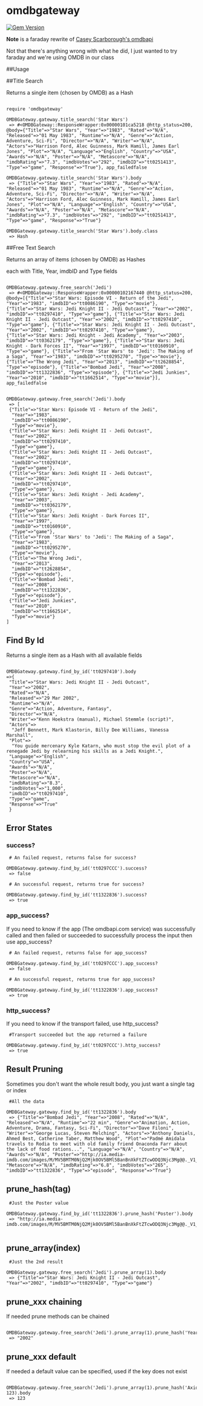 # omdbgateway

[![Gem Version](https://badge.fury.io/rb/omdbgateway.svg)](http://badge.fury.io/rb/omdbgateway)

__Note__ is a faraday rewrite of [Casey Scarborough's omdbapi](https://github.com/caseyscarborough/omdbapi)

Not that there's anything wrong with what he did, I just wanted to try faraday and we're using OMDB
in our class

##Usage


##Title Search

Returns a single item (chosen by OMDB) as a Hash

```

require 'omdbgateway'

OMDBGateway.gateway.title_search('Star Wars')
 => #<OMDBGateway::ResponseWrapper:0x00000101ca5218 @http_status=200, @body={"Title"=>"Star Wars", "Year"=>"1983", "Rated"=>"N/A", "Released"=>"01 May 1983", "Runtime"=>"N/A", "Genre"=>"Action, Adventure, Sci-Fi", "Director"=>"N/A", "Writer"=>"N/A", "Actors"=>"Harrison Ford, Alec Guinness, Mark Hamill, James Earl Jones", "Plot"=>"N/A", "Language"=>"English", "Country"=>"USA", "Awards"=>"N/A", "Poster"=>"N/A", "Metascore"=>"N/A", "imdbRating"=>"7.3", "imdbVotes"=>"292", "imdbID"=>"tt0251413", "Type"=>"game", "Response"=>"True"}, app_failedfalse

OMDBGateway.gateway.title_search('Star Wars').body
 => {"Title"=>"Star Wars", "Year"=>"1983", "Rated"=>"N/A", "Released"=>"01 May 1983", "Runtime"=>"N/A", "Genre"=>"Action, Adventure, Sci-Fi", "Director"=>"N/A", "Writer"=>"N/A", "Actors"=>"Harrison Ford, Alec Guinness, Mark Hamill, James Earl Jones", "Plot"=>"N/A", "Language"=>"English", "Country"=>"USA", "Awards"=>"N/A", "Poster"=>"N/A", "Metascore"=>"N/A", "imdbRating"=>"7.3", "imdbVotes"=>"292", "imdbID"=>"tt0251413", "Type"=>"game", "Response"=>"True"}

OMDBGateway.gateway.title_search('Star Wars').body.class
 => Hash

```


##Free Text Search

Returns an array of items (chosen by OMDB) as Hashes

each with Title, Year, imdbID and Type fields

```

OMDBGateway.gateway.free_search('Jedi')
 => #<OMDBGateway::ResponseWrapper:0x00000102167440 @http_status=200, @body=[{"Title"=>"Star Wars: Episode VI - Return of the Jedi", "Year"=>"1983", "imdbID"=>"tt0086190", "Type"=>"movie"}, {"Title"=>"Star Wars: Jedi Knight II - Jedi Outcast", "Year"=>"2002", "imdbID"=>"tt0297410", "Type"=>"game"}, {"Title"=>"Star Wars: Jedi Knight II - Jedi Outcast", "Year"=>"2002", "imdbID"=>"tt0297410", "Type"=>"game"}, {"Title"=>"Star Wars: Jedi Knight II - Jedi Outcast", "Year"=>"2002", "imdbID"=>"tt0297410", "Type"=>"game"}, {"Title"=>"Star Wars: Jedi Knight - Jedi Academy", "Year"=>"2003", "imdbID"=>"tt0362179", "Type"=>"game"}, {"Title"=>"Star Wars: Jedi Knight - Dark Forces II", "Year"=>"1997", "imdbID"=>"tt0160910", "Type"=>"game"}, {"Title"=>"From 'Star Wars' to 'Jedi': The Making of a Saga", "Year"=>"1983", "imdbID"=>"tt0295270", "Type"=>"movie"}, {"Title"=>"The Wrong Jedi", "Year"=>"2013", "imdbID"=>"tt2628854", "Type"=>"episode"}, {"Title"=>"Bombad Jedi", "Year"=>"2008", "imdbID"=>"tt1322836", "Type"=>"episode"}, {"Title"=>"Jedi Junkies", "Year"=>"2010", "imdbID"=>"tt1662514", "Type"=>"movie"}], app_failedfalse


OMDBGateway.gateway.free_search('Jedi').body
 => [
 {"Title"=>"Star Wars: Episode VI - Return of the Jedi",
  "Year"=>"1983",
  "imdbID"=>"tt0086190",
  "Type"=>"movie"},
 {"Title"=>"Star Wars: Jedi Knight II - Jedi Outcast",
  "Year"=>"2002",
  "imdbID"=>"tt0297410",
  "Type"=>"game"},
 {"Title"=>"Star Wars: Jedi Knight II - Jedi Outcast",
  "Year"=>"2002",
  "imdbID"=>"tt0297410",
  "Type"=>"game"},
 {"Title"=>"Star Wars: Jedi Knight II - Jedi Outcast",
  "Year"=>"2002",
  "imdbID"=>"tt0297410",
  "Type"=>"game"},
 {"Title"=>"Star Wars: Jedi Knight - Jedi Academy",
  "Year"=>"2003",
  "imdbID"=>"tt0362179",
  "Type"=>"game"},
 {"Title"=>"Star Wars: Jedi Knight - Dark Forces II",
  "Year"=>"1997",
  "imdbID"=>"tt0160910",
  "Type"=>"game"},
 {"Title"=>"From 'Star Wars' to 'Jedi': The Making of a Saga",
  "Year"=>"1983",
  "imdbID"=>"tt0295270",
  "Type"=>"movie"},
 {"Title"=>"The Wrong Jedi",
  "Year"=>"2013",
  "imdbID"=>"tt2628854",
  "Type"=>"episode"},
 {"Title"=>"Bombad Jedi",
  "Year"=>"2008",
  "imdbID"=>"tt1322836",
  "Type"=>"episode"},
 {"Title"=>"Jedi Junkies",
  "Year"=>"2010",
  "imdbID"=>"tt1662514",
  "Type"=>"movie"}
]

```

## Find By Id

Returns a single item as a Hash with all available fields


```

OMDBGateway.gateway.find_by_id('tt0297410').body
=>{
 "Title"=>"Star Wars: Jedi Knight II - Jedi Outcast",
 "Year"=>"2002",
 "Rated"=>"N/A",
 "Released"=>"29 Mar 2002",
 "Runtime"=>"N/A",
 "Genre"=>"Action, Adventure, Fantasy",
 "Director"=>"N/A",
 "Writer"=>"Kenn Hoekstra (manual), Michael Stemmle (script)",
 "Actors"=>
  "Jeff Bennett, Mark Klastorin, Billy Dee Williams, Vanessa Marshall",
 "Plot"=>
  "You guide mercenary Kyle Katarn, who must stop the evil plot of a renegade Jedi by relearning his skills as a Jedi Knight.",
 "Language"=>"English",
 "Country"=>"USA",
 "Awards"=>"N/A",
 "Poster"=>"N/A",
 "Metascore"=>"N/A",
 "imdbRating"=>"8.3",
 "imdbVotes"=>"1,000",
 "imdbID"=>"tt0297410",
 "Type"=>"game",
 "Response"=>"True"
 }
```



## Error States

### success?

```
 # An failed request, returns false for success?

OMDBGateway.gateway.find_by_id('tt0297CCC').success?
 => false

 # An successful request, returns true for success?

OMDBGateway.gateway.find_by_id('tt1322836').success?
 => true

```


### app_success?

If you need to know if the app (The omdbapi.com service) was successfully called
and then failed or succeeded to successfully process the input then use app_success?

```
 # An failed request, returns false for app_success?

OMDBGateway.gateway.find_by_id('tt0297CCC').app_success?
 => false

 # An successful request, returns true for app_success?

OMDBGateway.gateway.find_by_id('tt1322836').app_success?
 => true

```

### http_success?

If you need to know if the transport failed, use http_success?

```
 #Transport succeeded but the app returned a failure

OMDBGateway.gateway.find_by_id('tt0297CCC').http_success?
 => true

```





## Result Pruning

Sometimes you don't want the whole result body, you just want a single tag or index

```
 #All the data

OMDBGateway.gateway.find_by_id('tt1322836').body
 => {"Title"=>"Bombad Jedi", "Year"=>"2008", "Rated"=>"N/A", "Released"=>"N/A", "Runtime"=>"22 min", "Genre"=>"Animation, Action, Adventure, Drama, Fantasy, Sci-Fi", "Director"=>"Dave Filoni", "Writer"=>"George Lucas, Steven Melching", "Actors"=>"Anthony Daniels, Ahmed Best, Catherine Taber, Matthew Wood", "Plot"=>"Padmé Amidala travels to Rodia to meet with old family friend Onaconda Farr about the lack of food rations...", "Language"=>"N/A", "Country"=>"N/A", "Awards"=>"N/A", "Poster"=>"http://ia.media-imdb.com/images/M/MV5BMTM0NjQ2Mjk0OV5BMl5BanBnXkFtZTcwODQ3Njc3Mg@@._V1_SX300.jpg", "Metascore"=>"N/A", "imdbRating"=>"6.8", "imdbVotes"=>"265", "imdbID"=>"tt1322836", "Type"=>"episode", "Response"=>"True"}

```

## prune_hash(tag)

```
 #Just the Poster value

OMDBGateway.gateway.find_by_id('tt1322836').prune_hash('Poster').body
 => "http://ia.media-imdb.com/images/M/MV5BMTM0NjQ2Mjk0OV5BMl5BanBnXkFtZTcwODQ3Njc3Mg@@._V1_SX300.jpg"


```

## prune_array(index)

```
 #Just the 2nd result

OMDBGateway.gateway.free_search('Jedi').prune_array(1).body
 => {"Title"=>"Star Wars: Jedi Knight II - Jedi Outcast", "Year"=>"2002", "imdbID"=>"tt0297410", "Type"=>"game"}

```

## prune_xxx chaining

If needed prune methods can be chained

```

OMDBGateway.gateway.free_search('Jedi').prune_array(1).prune_hash('Year').body
 => "2002"

```


## prune_xxx default

If needed a default value can be specified, used if the key does not exist

```

OMDBGateway.gateway.free_search('Jedi').prune_array(1).prune_hash('Axiom', 123).body
 => 123

```
